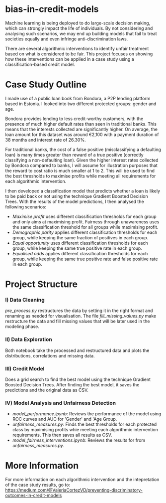 # bias-in-credit-models

Machine learning is being deployed to do large-scale decision making, which can strongly impact the life of individuals. By not considering and analysing such scenarios, we may end up building models that fail to treat societies equally and even infringe anti-discrimination laws.

There are several algorithmic interventions to identify unfair treatment based on what is considered to be fair. This project focuses on showing how these interventions can be applied in a case study using a classification-based credit model. 

# Case Study Outline
I made use of a public loan book from Bondora, a P2P lending platform based in Estonia. I looked into two different protected groups: gender and age.

Bondora provides lending to less credit-worthy customers, with the presence of much higher default rates than seen in traditional banks. This means that the interests collected are significantly higher. On average, the loan amount for this dataset was around €2,100 with a payment duration of 38 months and interest rate of 26.30%. 

For traditional banks, the cost of a false positive (misclassifying a defaulting loan) is many times greater than reward of a true positive (correctly classifying a non-defaulting loan). Given the higher interest rates collected by Bondora compared to banks, I will assume for illustration purposes that the reward to cost ratio is much smaller at 1 to 2. This will be used to find the best thresholds to maximise profits while meeting all requirements for each algorithmic intervention.

I then developed a classification model that predicts whether a loan is likely to be paid back or not using the technique Gradient Boosted Decision Trees. With the results of the model predictions, I then analysed the following scenarios:

- _Maximise profit_ uses different classification thresholds for each group and only aims at maximising profit.
Fairness through unawareness uses the same classification threshold for all groups while maximising profit.
- _Demographic parity_ applies different classification thresholds for each group, while keeping the same fraction of positives in each group.
- _Equal opportunity_ uses different classification thresholds for each group, while keeping the same true positive rate in each group.
- _Equalised odds_ applies different classification thresholds for each group, while keeping the same true positive rate and false positive rate in each group.

# Project Structure

### I) Data Cleaning
_pre_process.py_ restructures the data by setting it in the right format and renaming as needed for visualisation.
The file _fill_missing_values.py_ make restructure the data and fill missing values that will be later used in the modeling phase.

### II) Data Exploration
Both notebook take the processed and restructured data and plots the distributions, correlations and missing data. 

### III) Credit Model
Does a grid search to find the best model using the technique Gradient Boosted Decision Trees. After finding the best model, it saves the predictions and the original data as CSV.

### IV) Model Analysis and Unfairness Detection
- _model_performance.ipynb_: Reviews the performance of the model using ROC curves and AUC for 'Gender' and 'Age Group.
- _unfairness_measures.py_: Finds the best thresholds for each protected class by maximising profits whie meeting each algorithmic intervention requirements. This then saves all results as CSV.
- _model_fairness_interventions.ipynb_: Reviews the results for from _unfairness_measures.py_.

# More Information
For more information on each algorithmic intervention and the intepretation of the case study results, go to:
https://medium.com/@ValeriaCortezVD/preventing-discriminatory-outcomes-in-credit-models
